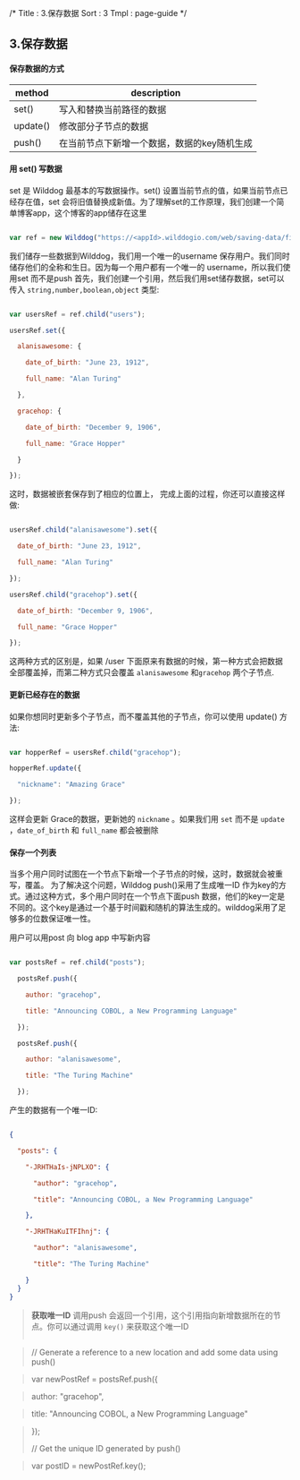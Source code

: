 /*
Title : 3.保存数据
Sort : 3
Tmpl : page-guide
*/

## 3.保存数据

#### 保存数据的方式
|method |description | 
| --- |---- | 
| set() | 写入和替换当前路径的数据 |
| update() |修改部分子节点的数据 |
| push() | 在当前节点下新增一个数据，数据的key随机生成 |

#### 用 set() 写数据
set 是 Wilddog 最基本的写数据操作。set() 设置当前节点的值，如果当前节点已经存在值，set 会将旧值替换成新值。为了理解set的工作原理，我们创建一个简单博客app，这个博客的app储存在这里
```js

var ref = new Wilddog("https://<appId>.wilddogio.com/web/saving-data/fireblog");

```
我们储存一些数据到Wilddog，我们用一个唯一的username 保存用户。我们同时储存他们的全称和生日。因为每一个用户都有一个唯一的 username，所以我们使用set 而不是push
首先，我们创建一个引用，然后我们用set储存数据，set可以传入 `string,number,boolean,object` 类型:
```js

var usersRef = ref.child("users");

usersRef.set({

  alanisawesome: {

    date_of_birth: "June 23, 1912",

    full_name: "Alan Turing"

  },

  gracehop: {

    date_of_birth: "December 9, 1906",

    full_name: "Grace Hopper"

  }

});

```

这时，数据被嵌套保存到了相应的位置上，
完成上面的过程，你还可以直接这样做:

```js

usersRef.child("alanisawesome").set({

  date_of_birth: "June 23, 1912",

  full_name: "Alan Turing"

});

usersRef.child("gracehop").set({

  date_of_birth: "December 9, 1906",

  full_name: "Grace Hopper"

});

```
这两种方式的区别是，如果 /user 下面原来有数据的时候，第一种方式会把数据全部覆盖掉，而第二种方式只会覆盖 `alanisawesome` 和`gracehop` 两个子节点.



#### 更新已经存在的数据

如果你想同时更新多个子节点，而不覆盖其他的子节点，你可以使用 update() 方法:


```js

var hopperRef = usersRef.child("gracehop");

hopperRef.update({

  "nickname": "Amazing Grace"

});

```

这样会更新 Grace的数据，更新她的 `nickname` 。如果我们用 `set` 而不是 `update` ，`date_of_birth` 和 `full_name` 都会被删除



#### 保存一个列表
当多个用户同时试图在一个节点下新增一个子节点的时候，这时，数据就会被重写，覆盖。
为了解决这个问题，Wilddog push()采用了生成唯一ID 作为key的方式。通过这种方式，多个用户同时在一个节点下面push 数据，他们的key一定是不同的。这个key是通过一个基于时间戳和随机的算法生成的。wilddog采用了足够多的位数保证唯一性。

用户可以用post 向 blog app 中写新内容


```js

var postsRef = ref.child("posts");

  postsRef.push({

    author: "gracehop",

    title: "Announcing COBOL, a New Programming Language"

  });

  postsRef.push({

    author: "alanisawesome",

    title: "The Turing Machine"

  });

```

产生的数据有一个唯一ID:
```json

{

  "posts": {

    "-JRHTHaIs-jNPLXO": {

      "author": "gracehop",

      "title": "Announcing COBOL, a New Programming Language"

    },

    "-JRHTHaKuITFIhnj": {

      "author": "alanisawesome",

      "title": "The Turing Machine"

    }
  }
}

```

>**获取唯一ID**
>调用push 会返回一个引用，这个引用指向新增数据所在的节点。你可以通过调用 `key()` 来获取这个唯一ID
>
> ```js

> // Generate a reference to a new location and add some data using push()

>var newPostRef = postsRef.push({

>  author: "gracehop",

>  title: "Announcing COBOL, a New Programming Language"

>});
>
>// Get the unique ID generated by push()

>var postID = newPostRef.key();

> ```


